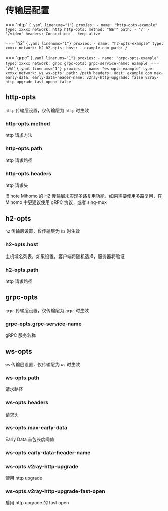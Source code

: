 # 传输层配置

=== "http"
    ```{.yaml linenums="1"}
    proxies:
    - name: "http-opts-example"
      type: xxxxx
      network: http
      http-opts:
        method: "GET"
        path:
        - '/'
        - '/video'
        headers:
          Connection:
          - keep-alive
    ```

=== "h2"
    ```{.yaml linenums="1"}
    proxies:
    - name: "h2-opts-example"
      type: xxxxx
      network: h2
      h2-opts:
        host:
        - example.com
        path: /
    ```

=== "grpc"
    ```{.yaml linenums="1"}
    proxies:
    - name: "grpc-opts-example"
      type: xxxxx
      network: grpc
      grpc-opts:
        grpc-service-name: example
    ```
=== "ws"
    ```{.yaml linenums="1"}
    proxies:
    - name: "ws-opts-example"
      type: xxxxx
      network: ws
      ws-opts:
        path: /path
        headers:
          Host: example.com
        max-early-data:
        early-data-header-name:
        v2ray-http-upgrade: false
        v2ray-http-upgrade-fast-open: false
    ```

## http-opts

`http` 传输层设置，仅传输层为 `http` 时生效

### http-opts.method

http 请求方法

### http-opts.path

http 请求路径

### http-opts.headers

http 请求头

!!! note
    Mihomo 的 H2 传输层未实现多路复用功能，如果需要使用多路复用，在 Mihomo 中更建议使用 gRPC 协议，或者 sing-mux

## h2-opts

`h2` 传输层设置，仅传输层为 `h2` 时生效

### h2-opts.host

主机域名列表，如果设置，客户端将随机选择，服务器将验证

### h2-opts.path

http 请求路径

## grpc-opts

`grpc` 传输层设置，仅传输层为 `grpc` 时生效

### grpc-opts.grpc-service-name

gRPC 服务名称

## ws-opts

`ws` 传输层设置，仅传输层为 `ws` 时生效

### ws-opts.path

请求路径

### ws-opts.headers

请求头

### ws-opts.max-early-data

Early Data 首包长度阈值

### ws-opts.early-data-header-name

### ws-opts.v2ray-http-upgrade

使用 http upgrade

### ws-opts.v2ray-http-upgrade-fast-open

启用 http upgrade 的 fast open
